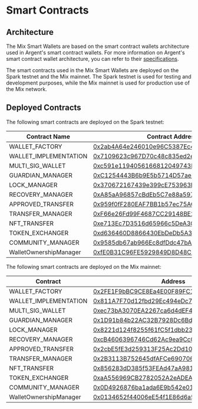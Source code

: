 # Smart Contracts

## **Architecture**

The Mix Smart Wallets are based on the smart contract wallets architecture used in Argent's smart contract wallets. For more information on Argent's smart contract wallet architecture, you can refer to their [specifications](https://github.com/argentlabs/argent-contracts/blob/develop/specifications/specifications.pdf).

The smart contracts used in the Mix Smart Wallets are deployed on the Spark testnet and the Mix mainnet. The Spark testnet is used for testing and development purposes, while the Mix mainnet is used for production use of the Mix network.

## Deployed Contracts

The following smart contracts are deployed on the Spark testnet:

| Contract Name          | Contract Address                                                                                                               |
| ---------------------- | ------------------------------------------------------------------------------------------------------------------------------ |
| WALLET\_FACTORY        | [0x2ab4A64e246010e96C5387Ec4C7B1256B9783ce3](https://miexs.com/address/0x2ab4A64e246010e96C5387Ec4C7B1256B9783ce3) |
| WALLET\_IMPLEMENTATION | [0x7109623c967D70c48c835ed2e4E3CdFd27fa8003](https://miexs.com/address/0x7109623c967D70c48c835ed2e4E3CdFd27fa8003) |
| MULTI\_SIG\_WALLET     | [0xc591e1194056166812049743DaAa714159e6c3C8](https://miexs.com/address/0xc591e1194056166812049743DaAa714159e6c3C8) |
| GUARDIAN\_MANAGER      | [0xC1254443B6b9E5b5714D57ae3Af16FE9D220775D](https://miexs.com/address/0xC1254443B6b9E5b5714D57ae3Af16FE9D220775D) |
| LOCK\_MANAGER          | [0x370672167439e399cE753963E31E26EEB5bfaf6c](https://miexs.com/address/0x370672167439e399cE753963E31E26EEB5bfaf6c) |
| RECOVERY\_MANAGER      | [0xA85aA96857cBdEb5C7e88a59772E6E7170986f02](https://miexs.com/address/0xA85aA96857cBdEb5C7e88a59772E6E7170986f02) |
| APPROVED\_TRANSFER     | [0x959f0fF280EAF7BB1b57ec75AC777aB863f82736](https://miexs.com/address/0x959f0fF280EAF7BB1b57ec75AC777aB863f82736) |
| TRANSFER\_MANAGER      | [0xF66e26Fd99F4687CC29148BE2e331df2e49E249E](https://miexs.com/address/0xF66e26Fd99F4687CC29148BE2e331df2e49E249E) |
| NFT\_TRANSFER          | [0xe713Ec7D3516d65966c5DeA3CF78EFE1DcaDd47B](https://miexs.com/address/0xe713Ec7D3516d65966c5DeA3CF78EFE1DcaDd47B) |
| TOKEN\_EXCHANGER       | [0xd636460D8866430EbDeDb5A3AE4f19D0735fD1B7](https://miexs.com/address/0xd636460D8866430EbDeDb5A3AE4f19D0735fD1B7) |
| COMMUNITY\_MANAGER     | [0x9585db67ab966Ec8dfDdc47bAD9cE46905A5a0e1](https://miexs.com/address/0x9585db67ab966Ec8dfDdc47bAD9cE46905A5a0e1) |
| WalletOwnershipManager | [0xfE0B31C96FE5929849D8D48C56c428d935dDfE00](https://miexs.com/address/0xfE0B31C96FE5929849D8D48C56c428d935dDfE00) |

The following smart contracts are deployed on the Mix mainnet:

| Contract               | Address                                                                                                                   |
| ---------------------- | ------------------------------------------------------------------------------------------------------------------------- |
| WALLET\_FACTORY        | [0x2FE1F9bBC9CE8Ea4E00F89FC1a8936DE6934b63D](https://miexs.com/address/0x2FE1F9bBC9CE8Ea4E00F89FC1a8936DE6934b63D) |
| WALLET\_IMPLEMENTATION | [0x811A7F70d12fbd29Ec494eDc75645E66f5fCcCFc](https://miexs.com/address/0x811A7F70d12fbd29Ec494eDc75645E66f5fCcCFc) |
| MULTI\_SIG\_WALLET     | [0xec73bA3070EA2267ca6d4dEF4173DCA0a004B4fc](https://miexs.com/address/0xec73bA3070EA2267ca6d4dEF4173DCA0a004B4fc) |
| GUARDIAN\_MANAGER      | [0x1D91b84b22AC32B7928Dc6BdB2A66C42Fc32F1C3](https://miexs.com/address/0x1D91b84b22AC32B7928Dc6BdB2A66C42Fc32F1C3) |
| LOCK\_MANAGER          | [0x8221d124f8255f61fC5f1dbb2382364B53355574](https://miexs.com/address/0x8221d124f8255f61fC5f1dbb2382364B53355574) |
| RECOVERY\_MANAGER      | [0xcB4606396746Cd62Ac9ea9Cc0fCc5B16BE73E7aF](https://miexs.com/address/0xcB4606396746Cd62Ac9ea9Cc0fCc5B16BE73E7aF) |
| APPROVED\_TRANSFER     | [0x2cbE5fE3d259313F25Ac2Dd10FAB8B851561F366](https://miexs.com/address/0x2cbE5fE3d259313F25Ac2Dd10FAB8B851561F366) |
| TRANSFER\_MANAGER      | [0x2B3113B752645dfAFCe690706b5eCAd9d83977CF](https://miexs.com/address/0x2B3113B752645dfAFCe690706b5eCAd9d83977CF) |
| NFT\_TRANSFER          | [0x856283dD385f53FEAd47aA981517eEa564379cFC](https://miexs.com/address/0x856283dD385f53FEAd47aA981517eEa564379cFC) |
| TOKEN\_EXCHANGER       | [0xaA556969CB2782052A2eADEA32e660d40f4C4281](https://miexs.com/address/0xaA556969CB2782052A2eADEA32e660d40f4C4281) |
| COMMUNITY\_MANAGER     | [0x0D4926876ba1ada6E9b542e018eBeD517FFc8050](https://miexs.com/address/0x0D4926876ba1ada6E9b542e018eBeD517FFc8050) |
| WalletOwnershipManager | [0x0134652f44006eE54f1E86d6a5786a28b9dCcD0b](https://miexs.com/address/0x0134652f44006eE54f1E86d6a5786a28b9dCcD0b) |
